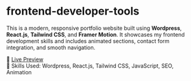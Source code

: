 # frontend-developer-tools

This is a modern, responsive portfolio website built using **Wordpress**, **React.js**, **Tailwind CSS**, and **Framer Motion**. It showcases my frontend development skills and includes animated sections, contact form integration, and smooth navigation.

🔗 [Live Preview](https://darshboard.com)  
🎯 Skills Used: Wordpress, React.js, Tailwind CSS, JavaScript, SEO, Animation
